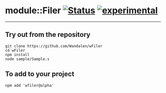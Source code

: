 
# module::Filer  [![Status](https://github.com/Wandalen/wFiler/workflows/publish/badge.svg)](https://github.com/Wandalen/wFiler/actions?query=workflow%3Apublish) [![experimental](https://img.shields.io/badge/stability-experimental-orange.svg)](https://github.com/emersion/stability-badges#experimental)

___

## Try out from the repository
```
git clone https://github.com/Wandalen/wFiler
cd wFiler
npm install
node sample/Sample.s
```

## To add to your project
```
npm add 'wfiler@alpha'
```




